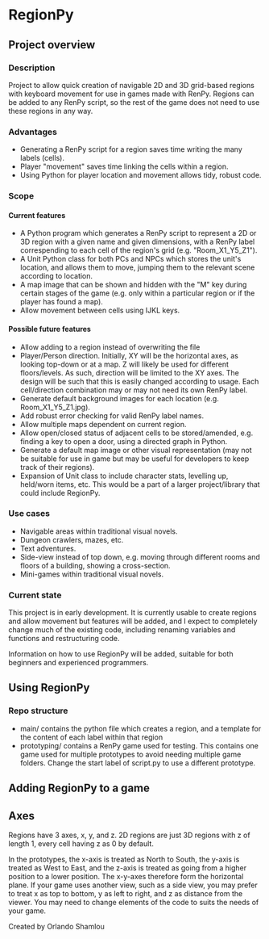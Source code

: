 # RegionPy
## Project overview
### Description
Project to allow quick creation of navigable 2D and 3D grid-based regions with keyboard movement for use in games made with RenPy. Regions can be added to any RenPy script, so the rest of the game does not need to use these regions in any way. 

### Advantages
- Generating a RenPy script for a region saves time writing the many labels (cells).
- Player "movement" saves time linking the cells within a region.
- Using Python for player location and movement allows tidy, robust code.

### Scope
#### Current features
- A Python program which generates a RenPy script to represent a 2D or 3D region with a given name and given dimensions, with a RenPy label correspending to each cell of the region's grid (e.g. "Room_X1_Y5_Z1").
- A Unit Python class for both PCs and NPCs which stores the unit's location, and allows them to move, jumping them to the relevant scene according to location.
- A map image that can be shown and hidden with the "M" key during certain stages of the game (e.g. only within a particular region or if the player has found a map).
- Allow movement between cells using IJKL keys.

#### Possible future features
- Allow adding to a region instead of overwriting the file
- Player/Person direction. Initially, XY will be the horizontal axes, as looking top-down or at a map. Z will likely be used for different floors/levels. As such, direction will be limited to the XY axes. The design will be such that this is easily changed according to usage. Each cell/direction combination may or may not need its own RenPy label.
- Generate default background images for each location (e.g. Room_X1_Y5_Z1.jpg).
- Add robust error checking for valid RenPy label names.
- Allow multiple maps dependent on current region.
- Allow open/closed status of adjacent cells to be stored/amended, e.g. finding a key to open a door, using a directed graph in Python.
- Generate a default map image or other visual representation (may not be suitable for use in game but may be useful for developers to keep track of their regions).
- Expansion of Unit class to include character stats, levelling up, held/worn items, etc. This would be a part of a larger project/library that could include RegionPy.

### Use cases
- Navigable areas within traditional visual novels.
- Dungeon crawlers, mazes, etc.
- Text adventures.
- Side-view instead of top down, e.g. moving through different rooms and floors of a building, showing a cross-section.
- Mini-games within traditional visual novels.

### Current state
This project is in early development. It is currently usable to create regions and allow movement but features will be added, and I expect to completely change much of the existing code, including renaming variables and functions and restructuring code.

Information on how to use RegionPy will be added, suitable for both beginners and experienced programmers.

## Using RegionPy

### Repo structure
- main/ contains the python file which creates a region, and a template for the content of each label within that region
- prototyping/ contains a RenPy game used for testing. This contains one game used for multiple prototypes to avoid needing multiple game folders. Change the start label of script.py to use a different prototype.

## Adding RegionPy to a game

## Axes
Regions have 3 axes, x, y, and z. 2D regions are just 3D regions with z of length 1, every cell having z as 0 by default.

In the prototypes, the x-axis is treated as North to South, the y-axis is treated as West to East, and the z-axis is treated as going from a higher position to a lower position. The x-y-axes therefore form the horizontal plane. If your game uses another view, such as a side view, you may prefer to treat x as top to bottom, y as left to right, and z as distance from the viewer. You may need to change elements of the code to suits the needs of your game.

Created by Orlando Shamlou
